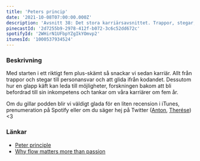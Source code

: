 ```yaml
---
title: 'Peters princip'
date: '2021-10-08T07:00:00.000Z'
description: 'Avsnitt 38: Det stora karriärsavsnittet. Trappor, stegar, personalansvar, en glapp käft, Peters princip och mycket mer.'
pinecastId: '2d7255b9-2978-412f-b072-3c6c52dd672c'
spotifyId: '2WHirN1UFbpYZgIkYOmvp2'
itunesId: '1000537934524'
---
```


### Beskrivning

Med starten i ett riktigt fem plus-skämt så snackar vi sedan karriär. Allt från trappor och stegar till personansvar och att glida ifrån kodandet. Dessutom hur en glapp käft kan leda till möjligheter, forskningen bakom att bli befordrad till sin inkompetens och tankar om våra karriärer om fem år.

Om du gillar podden blir vi väldigt glada för en liten recension i iTunes, prenumeration på Spotify eller om du säger hej på Twitter ([Anton](https://twitter.com/Awnton), [Therése](https://twitter.com/tkomstadius)) <3

### Länkar

- [Peter principle](https://en.wikipedia.org/wiki/Peter_principle)
- [Why flow matters more than passion](https://leaddev.com/culture-engagement-motivation/why-flow-matters-more-passion)
